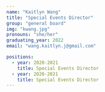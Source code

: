 ```yaml
---
name: "Kaitlyn Wang"
title: "Special Events Director"
group: "general board"
img: "kwang.jpg"
pronouns: "she/her"
graduating_year: 2022
email: "wang.kaitlyn.j@gmail.com"

positions:
  - year: 2020-2021
    title: Special Events Director
  - year: 2020-2021
    title: Special Events Director
---
```

